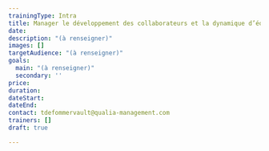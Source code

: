 ```yaml
---
trainingType: Intra
title: Manager le développement des collaborateurs et la dynamique d’équipe
date: 
description: "(à renseigner)"
images: []
targetAudience: "(à renseigner)"
goals:
  main: "(à renseigner)"
  secondary: ''
price: 
duration: 
dateStart: 
dateEnd: 
contact: tdefommervault@qualia-management.com
trainers: []
draft: true

---
```

